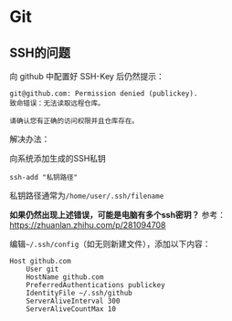 # Git

## SSH的问题

向 github 中配置好 SSH-Key 后仍然提示：
```
git@github.com: Permission denied (publickey).
致命错误：无法读取远程仓库。

请确认您有正确的访问权限并且仓库存在。
```

解决办法：

向系统添加生成的SSH私钥
```
ssh-add "私钥路径"
```
私钥路径通常为`/home/user/.ssh/filename`

**如果仍然出现上述错误，可能是电脑有多个ssh密玥？**
参考：https://zhuanlan.zhihu.com/p/281094708

编辑`~/.ssh/config`（如无则新建文件），添加以下内容：
```
Host github.com
	User git
	HostName github.com
	PreferredAuthentications publickey
	IdentityFile ~/.ssh/github
	ServerAliveInterval 300
	ServerAliveCountMax 10

```